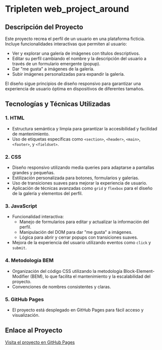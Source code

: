 # Tripleten web_project_around

## **Descripción del Proyecto**

Este proyecto recrea el perfil de un usuario en una plataforma ficticia. Incluye funcionalidades interactivas que permiten al usuario:

- Ver y explorar una galería de imágenes con títulos descriptivos.
- Editar su perfil cambiando el nombre y la descripción del usuario a través de un formulario emergente (popup).
- Dar "me gusta" a imágenes de la galería.
- Subir imágenes personalizadas para expandir la galería.

El diseño sigue principios de diseño responsivo para garantizar una experiencia de usuario óptima en dispositivos de diferentes tamaños.

## **Tecnologías y Técnicas Utilizadas**

### **1. HTML**

- Estructura semántica y limpia para garantizar la accesibilidad y facilidad de mantenimiento.
- Uso de etiquetas específicas como `<section>`, `<header>`, `<main>`, `<footer>`, y `<fieldset>`.

### **2. CSS**

- Diseño responsivo utilizando media queries para adaptarse a pantallas grandes y pequeñas.
- Estilización personalizada para botones, formularios y galerías.
- Uso de transiciones suaves para mejorar la experiencia de usuario.
- Aplicación de técnicas avanzadas como `grid` y `flexbox` para el diseño de la galería y elementos del perfil.

### **3. JavaScript**

- Funcionalidad interactiva:
  - Manejo de formularios para editar y actualizar la información del perfil.
  - Manipulación del DOM para dar "me gusta" a imágenes.
  - Lógica para abrir y cerrar popups con transiciones suaves.
- Mejora de la experiencia del usuario utilizando eventos como `click` y `submit`.

### **4. Metodología BEM**

- Organización del código CSS utilizando la metodología Block-Element-Modifier (BEM), lo que facilita el mantenimiento y la escalabilidad del proyecto.
- Convenciones de nombres consistentes y claras.

### **5. GitHub Pages**

- El proyecto está desplegado en GitHub Pages para fácil acceso y visualización.

## **Enlace al Proyecto**

[Visita el proyecto en GitHub Pages](https://bastianrecr.github.io/web_project_around/)
